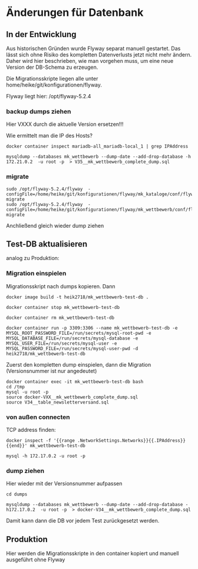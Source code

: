 # Änderungen für Datenbank

## In der Entwicklung

Aus historischen Gründen wurde Flyway separat manuell gestartet. Das lässt sich ohne Risiko des kompletten Datenverlusts jetzt nicht mehr ändern. Daher wird hier beschrieben, wie man vorgehen muss, um eine neue Version der DB-Schema zu erzeugen.

Die Migrationsskripte liegen alle unter home/heike/git/konfigurationen/flyway.

Flyway liegt hier: /opt/flyway-5.2.4

### backup dumps ziehen

Hier VXXX durch die aktuelle Version ersetzen!!!

Wie ermittelt man die IP des Hosts?

```
docker container inspect mariadb-all_mariadb-local_1 | grep IPAddress
```

```
mysqldump --databases mk_wettbewerb --dump-date --add-drop-database -h 172.21.0.2  -u root -p  > V35__mk_wettbewerb_complete_dump.sql
```

### migrate

```
sudo /opt/flyway-5.2.4/flyway  -configFile=/home/heike/git/konfigurationen/flyway/mk_kataloge/conf/flyway.conf migrate
sudo /opt/flyway-5.2.4/flyway  -configFile=/home/heike/git/konfigurationen/flyway/mk_wettbewerb/conf/flyway.conf migrate
```
Anchließend gleich wieder dump ziehen

## Test-DB aktualisieren

analog zu Produktion:

### Migration einspielen

Migrationsskript nach dumps kopieren. Dann 

```
docker image build -t heik2718/mk_wettbewerb-test-db .

docker container stop mk_wettbewerb-test-db

docker container rm mk_wettbewerb-test-db

docker container run -p 3309:3306 --name mk_wettbewerb-test-db -e MYSQL_ROOT_PASSWORD_FILE=/run/secrets/mysql-root-pwd -e MYSQL_DATABASE_FILE=/run/secrets/mysql-database -e MYSQL_USER_FILE=/run/secrets/mysql-user -e MYSQL_PASSWORD_FILE=/run/secrets/mysql-user-pwd -d heik2718/mk_wettbewerb-test-db

```

Zuerst den kompletten dump einspielen, dann die Migration (Versionsnummer ist nur angedeutet)

```
docker container exec -it mk_wettbewerb-test-db bash
cd /tmp
mysql -u root -p
source docker-VXX__mk_wettbewerb_complete_dump.sql
source V34__table_newsletterversand.sql
```


### von außen connecten

TCP address finden:

```
docker inspect -f '{{range .NetworkSettings.Networks}}{{.IPAddress}}{{end}}' mk_wettbewerb-test-db
```

```
mysql -h 172.17.0.2 -u root -p
```

### dump ziehen

Hier wieder mit der Versionsnummer aufpassen

```
cd dumps

mysqldump --databases mk_wettbewerb --dump-date --add-drop-database -h172.17.0.2  -u root -p  > docker-V34__mk_wettbewerb_complete_dump.sql
```

Damit kann dann die DB vor jedem Test zurückgesetzt werden.


## Produktion

Hier werden die Migrationsskripte in den container kopiert und manuell ausgeführt ohne Flyway
